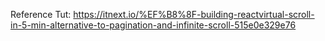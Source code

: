 Reference Tut:
https://itnext.io/%EF%B8%8F-building-reactvirtual-scroll-in-5-min-alternative-to-pagination-and-infinite-scroll-515e0e329e76